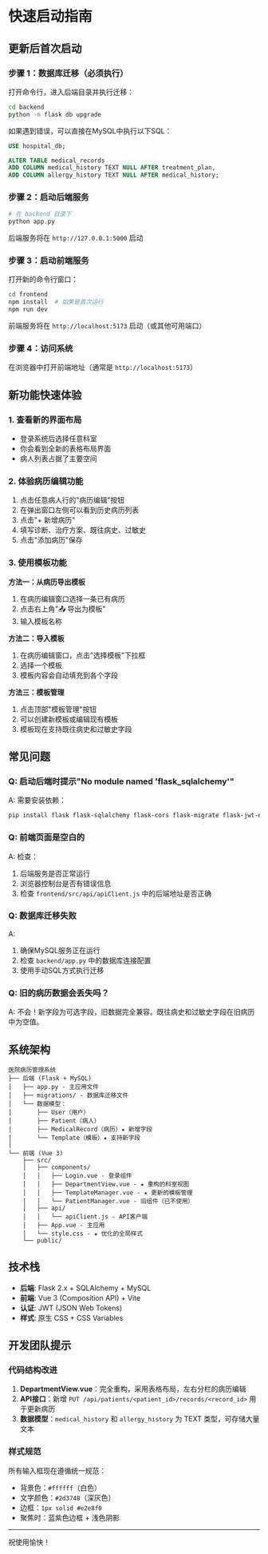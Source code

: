 # 快速启动指南

## 更新后首次启动

### 步骤 1：数据库迁移（必须执行）

打开命令行，进入后端目录并执行迁移：

```bash
cd backend
python -m flask db upgrade
```

如果遇到错误，可以直接在MySQL中执行以下SQL：

```sql
USE hospital_db;

ALTER TABLE medical_records 
ADD COLUMN medical_history TEXT NULL AFTER treatment_plan,
ADD COLUMN allergy_history TEXT NULL AFTER medical_history;
```

### 步骤 2：启动后端服务

```bash
# 在 backend 目录下
python app.py
```

后端服务将在 `http://127.0.0.1:5000` 启动

### 步骤 3：启动前端服务

打开新的命令行窗口：

```bash
cd frontend
npm install  # 如果是首次运行
npm run dev
```

前端服务将在 `http://localhost:5173` 启动（或其他可用端口）

### 步骤 4：访问系统

在浏览器中打开前端地址（通常是 `http://localhost:5173`）

## 新功能快速体验

### 1. 查看新的界面布局

- 登录系统后选择任意科室
- 你会看到全新的表格布局界面
- 病人列表占据了主要空间

### 2. 体验病历编辑功能

1. 点击任意病人行的"病历编辑"按钮
2. 在弹出窗口左侧可以看到历史病历列表
3. 点击"+ 新增病历"
4. 填写诊断、治疗方案、既往病史、过敏史
5. 点击"添加病历"保存

### 3. 使用模板功能

**方法一：从病历导出模板**
1. 在病历编辑窗口选择一条已有病历
2. 点击右上角"📤 导出为模板"
3. 输入模板名称

**方法二：导入模板**
1. 在病历编辑窗口，点击"选择模板"下拉框
2. 选择一个模板
3. 模板内容会自动填充到各个字段

**方法三：模板管理**
1. 点击顶部"模板管理"按钮
2. 可以创建新模板或编辑现有模板
3. 模板现在支持既往病史和过敏史字段

## 常见问题

### Q: 启动后端时提示"No module named 'flask_sqlalchemy'"

A: 需要安装依赖：
```bash
pip install flask flask-sqlalchemy flask-cors flask-migrate flask-jwt-extended pymysql
```

### Q: 前端页面是空白的

A: 检查：
1. 后端服务是否正常运行
2. 浏览器控制台是否有错误信息
3. 检查 `frontend/src/api/apiClient.js` 中的后端地址是否正确

### Q: 数据库迁移失败

A: 
1. 确保MySQL服务正在运行
2. 检查 `backend/app.py` 中的数据库连接配置
3. 使用手动SQL方式执行迁移

### Q: 旧的病历数据会丢失吗？

A: 不会！新字段为可选字段，旧数据完全兼容。既往病史和过敏史字段在旧病历中为空值。

## 系统架构

```
医院病历管理系统
├── 后端 (Flask + MySQL)
│   ├── app.py - 主应用文件
│   ├── migrations/ - 数据库迁移文件
│   └── 数据模型：
│       ├── User（用户）
│       ├── Patient（病人）
│       ├── MedicalRecord（病历）★ 新增字段
│       └── Template（模板）★ 支持新字段
│
└── 前端 (Vue 3)
    ├── src/
    │   ├── components/
    │   │   ├── Login.vue - 登录组件
    │   │   ├── DepartmentView.vue - ★ 重构的科室视图
    │   │   ├── TemplateManager.vue - ★ 更新的模板管理
    │   │   └── PatientManager.vue - 旧组件（已不使用）
    │   ├── api/
    │   │   └── apiClient.js - API客户端
    │   ├── App.vue - 主应用
    │   └── style.css - ★ 优化的全局样式
    └── public/
```

## 技术栈

- **后端**: Flask 2.x + SQLAlchemy + MySQL
- **前端**: Vue 3 (Composition API) + Vite
- **认证**: JWT (JSON Web Tokens)
- **样式**: 原生 CSS + CSS Variables

## 开发团队提示

### 代码结构改进

1. **DepartmentView.vue**：完全重构，采用表格布局，左右分栏的病历编辑
2. **API接口**：新增 `PUT /api/patients/<patient_id>/records/<record_id>` 用于更新病历
3. **数据模型**：`medical_history` 和 `allergy_history` 为 TEXT 类型，可存储大量文本

### 样式规范

所有输入框现在遵循统一规范：
- 背景色：`#ffffff`（白色）
- 文字颜色：`#2d3748`（深灰色）
- 边框：`1px solid #e2e8f0`
- 聚焦时：蓝紫色边框 + 浅色阴影

---

祝使用愉快！

